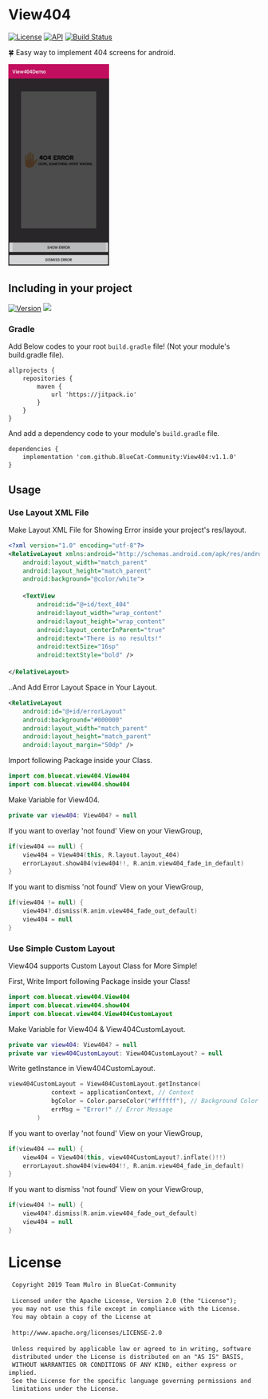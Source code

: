 # View404
[![License](https://img.shields.io/badge/License-Apache%202.0-blue.svg)](https://opensource.org/licenses/Apache-2.0)
[![API](https://img.shields.io/badge/API-15%2B-brightgreen.svg?style=flat)](https://android-arsenal.com/api?level=15)
[![Build Status](https://travis-ci.org/BlueCat-Community/View404.svg?branch=master)](https://travis-ci.org/BlueCat-Community/View404)

🍀 Easy way to implement 404 screens for android.

<img src="Readme_src/testgif.gif" width="40%">


## Including in your project
[![Version](https://img.shields.io/github/v/release/BlueCat-Community/View404)](https://github.com/BlueCat-Community/View404/releases)
[![](https://jitpack.io/v/BlueCat-Community/View404.svg)](https://jitpack.io/#BlueCat-Community/View404)

### Gradle
Add Below codes to your root `build.gradle` file! (Not your module's build.gradle file).
```
allprojects {
    repositories {
        maven {
            url 'https://jitpack.io'
        }
    }
}
```
And add a dependency code to your module's `build.gradle` file.
```
dependencies {
    implementation 'com.github.BlueCat-Community:View404:v1.1.0'
}
```

## Usage

### Use Layout XML File
Make Layout XML File for Showing Error inside your project's res/layout.
```xml
<?xml version="1.0" encoding="utf-8"?>
<RelativeLayout xmlns:android="http://schemas.android.com/apk/res/android"
    android:layout_width="match_parent"
    android:layout_height="match_parent"
    android:background="@color/white">

    <TextView
        android:id="@+id/text_404"
        android:layout_width="wrap_content"
        android:layout_height="wrap_content"
        android:layout_centerInParent="true"
        android:text="There is no results!"
        android:textSize="16sp"
        android:textStyle="bold" />

</RelativeLayout>
```

..And Add Error Layout Space in Your Layout.
```xml
<RelativeLayout
    android:id="@+id/errorLayout"
    android:background="#000000"
    android:layout_width="match_parent"
    android:layout_height="match_parent"
    android:layout_margin="50dp" />
```

Import following Package inside your Class.
```kotlin
import com.bluecat.view404.View404
import com.bluecat.view404.show404
```

Make Variable for View404.
```kotlin
private var view404: View404? = null
```

If you want to overlay 'not found' View on your ViewGroup, 
```kotlin
if(view404 == null) {
    view404 = View404(this, R.layout.layout_404)
    errorLayout.show404(view404!!, R.anim.view404_fade_in_default)
}
```

If you want to dismiss 'not found' View on your ViewGroup, 
```kotlin
if(view404 != null) {
    view404?.dismiss(R.anim.view404_fade_out_default)
    view404 = null
}
```

### Use Simple Custom Layout
View404 supports Custom Layout Class for More Simple!

First, Write Import following Package inside your Class!
```kotlin
import com.bluecat.view404.View404
import com.bluecat.view404.show404
import com.bluecat.view404.View404CustomLayout
```

Make Variable for View404 & View404CustomLayout.
```kotlin
private var view404: View404? = null
private var view404CustomLayout: View404CustomLayout? = null
```

Write getInstance in View404CustomLayout.
```kotlin
view404CustomLayout = View404CustomLayout.getInstance(
            context = applicationContext, // Context
            bgColor = Color.parseColor("#ffffff"), // Background Color
            errMsg = "Error!" // Error Message
        )
```

If you want to overlay 'not found' View on your ViewGroup, 
```kotlin
if(view404 == null) {
    view404 = View404(this, view404CustomLayout?.inflate()!!)
    errorLayout.show404(view404!!, R.anim.view404_fade_in_default)
}
```

If you want to dismiss 'not found' View on your ViewGroup, 
```kotlin
if(view404 != null) {
    view404?.dismiss(R.anim.view404_fade_out_default)
    view404 = null
}
```

# License
```
 Copyright 2019 Team Mulro in BlueCat-Community

 Licensed under the Apache License, Version 2.0 (the "License");
 you may not use this file except in compliance with the License.
 You may obtain a copy of the License at
 
 http://www.apache.org/licenses/LICENSE-2.0

 Unless required by applicable law or agreed to in writing, software
 distributed under the License is distributed on an "AS IS" BASIS,
 WITHOUT WARRANTIES OR CONDITIONS OF ANY KIND, either express or implied.
 See the License for the specific language governing permissions and
 limitations under the License.
```
